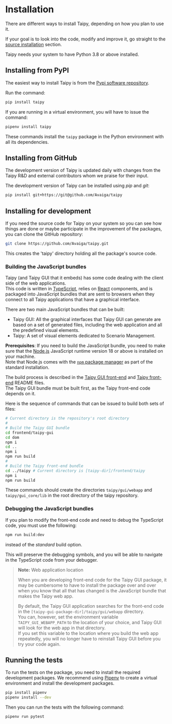# Installation

There are different ways to install Taipy, depending on how you plan to use it.

If your goal is to look into the code, modify and improve it, go straight
to the [source installation](#installing-for-development) section.

Taipy needs your system to have Python 3.8 or above installed.

## Installing from PyPI

The easiest way to install Taipy is from the
[Pypi software repository](https://pypi.org/project/taipy/).

Run the command:
```bash
pip install taipy
```

If you are running in a virtual environment, you will have to issue the command:
```bash
pipenv install taipy
```

These commands install the `taipy` package in the Python environment with all its
dependencies.

## Installing from GitHub

The development version of Taipy is updated daily with changes from the Taipy R&D and external
contributors whom we praise for their input.

The development version of Taipy can be installed using *pip* and *git*:

```bash
pip install git+https://git@github.com/Avaiga/taipy
```

## Installing for development

If you need the source code for Taipy on your system so you can see how things are done or maybe
participate in the improvement of the packages, you can clone the GitHub repository:

```bash
git clone https://github.com/Avaiga/taipy.git
```

This creates the 'taipy' directory holding all the package's source code.

### Building the JavaScript bundles

Taipy (and Taipy GUI that it embeds) has some code dealing with the client side of the web
applications.<br/>
This code is written in [TypeScript](https://www.typescriptlang.org/), relies on
[React](https://reactjs.org/) components, and is packaged into JavaScript bundles that are sent to
browsers when they connect to all Taipy applications that have a graphical interface.

There are two main JavaScript bundles that can be built:
- Taipy GUI: All the graphical interfaces that Taipy GUI can generate are based on a set of
  generated files, including the web application and all the predefined visual elements.
- Taipy: A set of visual elements dedicated to Scenario Management.

**Prerequisites**: If you need to build the JavaScript bundle, you need to make sure that the
[Node.js](https://nodejs.org/) JavaScript runtime version 18 or above is installed on your
machine.<br/>
Note that Node.js comes with the [`npm` package manager](https://www.npmjs.com/) as part
of the standard installation.

The build process is described in the [Taipy GUI front-end](frontend/taipy-gui/README.md) and
 [Taipy front-end](frontend/taipy/README.md) README files.<br/>
 The Taipy GUI bundle must be built first, as the Taipy front-end code depends on it.

Here is the sequence of commands that can be issued to build both sets of files:

```bash
# Current directory is the repository's root directory
#
# Build the Taipy GUI bundle
cd frontend/taipy-gui
cd dom
npm i
cd ..
npm i
npm run build
#
# Build the Taipy front-end bundle
cd ../taipy # Current directory is [taipy-dir]/frontend/taipy
npm i
npm run build
```

These commands should create the directories `taipy/gui/webapp` and `taipy/gui_core/lib` in the
root directory of the taipy repository.

### Debugging the JavaScript bundles

If you plan to modify the front-end code and need to debug the TypeScript
code, you must use the following:
```bash
npm run build:dev
```

instead of the *standard* build option.

This will preserve the debugging symbols, and you will be able to navigate in the
TypeScript code from your debugger.

> **Note:** Web application location
>
> When you are developing front-end code for the Taipy GUI package, it may
> be cumbersome to have to install the package over and over when you know
> that all that has changed is the JavaScript bundle that makes the Taipy
> web app.
>
> By default, the Taipy GUI application searches for the front-end code
> in the `[taipy-gui-package-dir]/taipy/gui/webapp` directory.<br/>
> You can, however, set the environment variable `TAIPY_GUI_WEBAPP_PATH`
> to the location of your choice, and Taipy GUI will look for the web
> app in that directory.<br/>
> If you set this variable to the location where you build the web app
> repeatedly, you will no longer have to reinstall Taipy GUI before you
> try your code again.


## Running the tests

To run the tests on the package, you need to install the required development packages.
We recommend using [Pipenv](https://pipenv.pypa.io/en/latest/) to create a virtual environment
and install the development packages.

```bash
pip install pipenv
pipenv install --dev
```

Then you can run the tests with the following command:

```bash
pipenv run pytest
```
